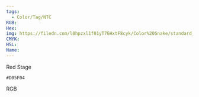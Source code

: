 ```yaml
---
tags:
  - Color/Tag/NTC
RGB:
Hex:
img: https://filedn.com/l0hpzxl1f01yT7GHxtF8cyk/Color%20Snake/standard_csv_to_svg/D05F04.svg
CMYK:
HSL:
Name:
---
```

Red Stage
```palette
#D05F04
```
RGB
